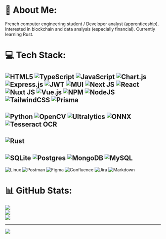 # 💫 About Me:
French computer engineering student / Developer analyst (apprenticeship). Interested in blockchain and data analysis (especially financial). Currently learning Rust.

# 💻 Tech Stack:
![HTML5](https://img.shields.io/badge/html5-%23E34F26.svg?style=for-the-badge&logo=html5&logoColor=white)
![TypeScript](https://img.shields.io/badge/typescript-%23007ACC.svg?style=for-the-badge&logo=typescript&logoColor=white) 
![JavaScript](https://img.shields.io/badge/javascript-%23323330.svg?style=for-the-badge&logo=javascript&logoColor=%23F7DF1E) 
![Chart.js](https://img.shields.io/badge/chart.js-F5788D.svg?style=for-the-badge&logo=chart.js&logoColor=white) 
![Express.js](https://img.shields.io/badge/express.js-%23404d59.svg?style=for-the-badge&logo=express&logoColor=%2361DAFB) 
![JWT](https://img.shields.io/badge/JWT-black?style=for-the-badge&logo=JSON%20web%20tokens) 
![MUI](https://img.shields.io/badge/MUI-%230081CB.svg?style=for-the-badge&logo=mui&logoColor=white) 
![Next JS](https://img.shields.io/badge/Next-black?style=for-the-badge&logo=next.js&logoColor=white) 
![React](https://img.shields.io/badge/react-%2320232a.svg?style=for-the-badge&logo=react&logoColor=%2361DAFB) 
![Nuxt JS](https://img.shields.io/badge/nuxt-002E3B?style=for-the-badge&logo=nuxt.js&logoColor=#00DC82) 
![Vue.js](https://img.shields.io/badge/vue.js-%2335495e.svg?style=for-the-badge&logo=vuedotjs&logoColor=%234FC08D) 
![NPM](https://img.shields.io/badge/NPM-%23CB3837.svg?style=for-the-badge&logo=npm&logoColor=white) 
![NodeJS](https://img.shields.io/badge/node.js-6DA55F?style=for-the-badge&logo=node.js&logoColor=white) 
![TailwindCSS](https://img.shields.io/badge/tailwindcss-%2338B2AC.svg?style=for-the-badge&logo=tailwind-css&logoColor=white) 
![Prisma](https://img.shields.io/badge/prisma-3982CE?style=for-the-badge&logo=Prisma&logoColor=white) 
---
![Python](https://img.shields.io/badge/python-3670A0?style=for-the-badge&logo=python&logoColor=ffdd54) 
![OpenCV](https://img.shields.io/badge/opencv-3982CE?style=for-the-badge&logo=opencv&logoColor=white) 
![Ultralytics](https://img.shields.io/badge/ultralytics-3982CE?style=for-the-badge&logo=ultralytics&logoColor=white)
![ONNX](https://img.shields.io/badge/onnx-005CED?style=for-the-badge&logo=onnx&logoColor=white)
![Tesseract OCR](https://img.shields.io/badge/tesseractocr-005CED?style=for-the-badge&logo=tesseractcr&logoColor=white)
---
![Rust](https://img.shields.io/badge/rust-%23000000.svg?style=for-the-badge&logo=rust&logoColor=white) 
---
![SQLite](https://img.shields.io/badge/sqlite-%2307405e.svg?style=for-the-badge&logo=sqlite&logoColor=white) 
![Postgres](https://img.shields.io/badge/postgres-%23316192.svg?style=for-the-badge&logo=postgresql&logoColor=white) 
![MongoDB](https://img.shields.io/badge/MongoDB-%234ea94b.svg?style=for-the-badge&logo=mongodb&logoColor=white) 
![MySQL](https://img.shields.io/badge/mysql-4479A1.svg?style=for-the-badge&logo=mysql&logoColor=white) 
---
![Linux](https://img.shields.io/badge/linux-%23000000.svg?style=for-the-badge&logo=linux&logoColor=white) 
![Postman](https://img.shields.io/badge/Postman-FF6C37?style=for-the-badge&logo=postman&logoColor=white)
![Figma](https://img.shields.io/badge/figma-%23F24E1E.svg?style=for-the-badge&logo=figma&logoColor=white) 
![Confluence](https://img.shields.io/badge/confluence-%23172BF4.svg?style=for-the-badge&logo=confluence&logoColor=white) 
![Jira](https://img.shields.io/badge/jira-%230A0FFF.svg?style=for-the-badge&logo=jira&logoColor=white) 
![Markdown](https://img.shields.io/badge/markdown-%23000000.svg?style=for-the-badge&logo=markdown&logoColor=white) 

# 📊 GitHub Stats:
![](https://github-readme-stats.vercel.app/api?username=Charlyhno-eng&theme=dark&hide_border=false&include_all_commits=true&count_private=true)<br/>
![](https://nirzak-streak-stats.vercel.app/?user=Charlyhno-eng&theme=dark&hide_border=false)<br/>
![](https://github-readme-stats.vercel.app/api/top-langs/?username=Charlyhno-eng&theme=dark&hide_border=false&include_all_commits=true&count_private=true&layout=compact)

---
[![](https://visitcount.itsvg.in/api?id=Charlyhno-eng&icon=0&color=0)](https://visitcount.itsvg.in)

<!-- Proudly created with GPRM ( https://gprm.itsvg.in ) -->
